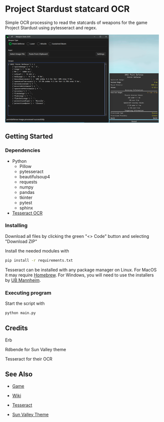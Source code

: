 
# Project Stardust statcard OCR

Simple OCR processing to read the statcards of weapons for the game Project Stardust using pytesseract and regex.

![Example Usage](assets/screenshot1.png)

## Getting Started


### Dependencies

* Python
    * Pillow
    * pytesseract
    * beautifulsoup4
    * requests
    * numpy
    * pandas
    * tkinter
    * pytest
    * sphinx
* [Tesseract OCR](https://github.com/tesseract-ocr/tesseract)
  

### Installing

Download all files by clicking the green "<> Code" button and selecting "Download ZIP"

Install the needed modules with
```bash
pip install -r requirements.txt
```

Tesseract can be installed with any package manager on Linux. For MacOS it may require [Homebrew](https://formulae.brew.sh/formula/tesseract). For Windows, you will need to use the installers by [UB Mannheim](https://github.com/UB-Mannheim/tesseract/wiki).

### Executing program

Start the script with
```bash
python main.py
```

  

## Credits

Erb

Rdbende for Sun Valley theme

Tesseract for their OCR


## See Also

* [Game](https://www.roblox.com/games/2394257515/Project-Stardust)

* [Wiki](https://projectstardustwiki.miraheze.org/wiki/Main_Page)

* [Tesseract](https://github.com/tesseract-ocr/tesseract)

* [Sun Valley Theme](https://github.com/rdbende/Sun-Valley-ttk-theme)
